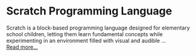 
# Scratch Programming Language


Scratch is a block-based programming language designed for elementary school children, letting them learn fundamental concepts while experimenting in an environment filled with visual and audible ...  
[Read more...](https://hackaday.com/2019/01/09/mit-scratch-3-0-opens-new-doors-for-users-and-builders-alike/)